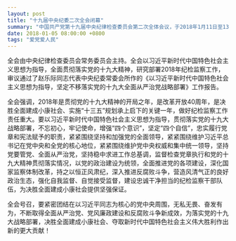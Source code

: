 ```yaml
---
layout: post
title: "十九届中央纪委二次全会闭幕"
summary: "中国共产党第十九届中央纪律检查委员会第二次全体会议，于2018年1月11日至13日在北京举行，今天上午闭幕。"
date: 2018-01-05 08:00:00 +0800
tags: "爱党爱人民"
---
```


全会由中央纪律检查委员会常务委员会主持。全会以习近平新时代中国特色社会主义思想为指导，全面贯彻落实党的十九大精神，研究部署2018年纪检监察工作，审议通过了赵乐际同志代表中央纪委常委会所作的《以习近平新时代中国特色社会主义思想为指导，坚定不移落实党的十九大全面从严治党战略部署》工作报告。

全会强调，2018年是贯彻党的十九大精神的开局之年，是改革开放40周年，是决胜全面建成小康社会、实施“十三五”规划承上启下的关键一年，做好纪检监察工作责任重大。要以习近平新时代中国特色社会主义思想为指导，贯彻落实党的十九大战略部署，不忘初心，牢记使命，增强“四个意识”，坚定“四个自信”，忠实履行党章和宪法赋予的职责，紧紧围绕坚持和加强党的全面领导，紧紧围绕维护习近平总书记在党中央和全党的核心地位，紧紧围绕维护党中央权威和集中统一领导，坚持党要管党、全面从严治党，坚持稳中求进工作总基调，监督检查党章执行和党的十九大精神贯彻落实情况，以党的政治建设为统领，全面推进党的各项建设，深化国家监察体制改革，持之以恒正风肃纪，深入推进反腐败斗争，营造风清气正的良好政治生态，强化自我监督、自觉接受监督，建设忠诚干净担当的纪检监察干部队伍，为决胜全面建成小康社会提供坚强保证。

全会号召，要紧密团结在以习近平同志为核心的党中央周围，无私无畏、奋发有为，不断取得全面从严治党、党风廉政建设和反腐败斗争新成效，为落实党的十九大战略部署，决胜全面建成小康社会、夺取新时代中国特色社会主义伟大胜利作出新的更大贡献！
